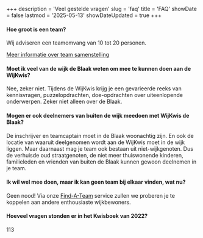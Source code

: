 +++
description = 'Veel gestelde vragen'
slug = 'faq'
title = 'FAQ'
showDate = false
lastmod = '2025-05-13'
showDateUpdated = true
+++

#### Hoe groot is een team?
Wij adviseren een teamomvang van 10 tot 20 personen.

[Meer informatie over team samenstelling](/nieuws/2022/hoe-stel-je-een-team-samen)

#### Moet ik veel van de wijk de Blaak weten om mee te kunnen doen aan de WijKwis?
Nee, zeker niet. 
Tijdens de WijKwis krijg je een gevarieerde reeks van kennisvragen, puzzelopdrachten, doe-opdrachten over uiteenlopende onderwerpen. 
Zeker niet alleen over de Blaak.

#### Mogen er ook deelnemers van buiten de wijk meedoen met WijKwis de Blaak?
De inschrijver en teamcaptain moet in de Blaak woonachtig zijn. 
En ook de locatie van waaruit deelgenomen wordt aan de WijKwis moet in de wijk liggen. 
Maar daarnaast mag je team ook bestaan uit niet-wijkgenoten. 
Dus de verhuisde oud straatgenoten, de niet meer thuiswonende kinderen, familieleden en vrienden van buiten de Blaak kunnen gewoon deelnemen in je team.

#### Ik wil wel mee doen, maar ik kan geen team bij elkaar vinden, wat nu?
Geen nood! Via onze [Find-A-Team](/find-a-team) service zullen we proberen je te koppelen aan andere enthousiaste wijkbewoners.

#### Hoeveel vragen stonden er in het Kwisboek van 2022?
113
